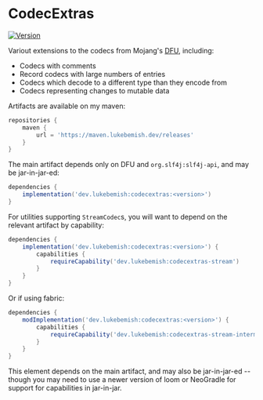 # CodecExtras

[![Version](https://img.shields.io/badge/dynamic/xml?style=for-the-badge&color=blue&label=Latest%20Version&prefix=v&query=metadata%2F%2Flatest&url=https%3A%2F%2Fmaven.lukebemish.dev%2Freleases%2Fdev%2Flukebemish%2Fcodecextras%2Fmaven-metadata.xml)](https://maven.lukebemish.dev/releases/dev/lukebemish/codecextras/)

Variout extensions to the codecs from Mojang's [DFU](https://github.com/Mojang/DataFixerUpper), including:
- Codecs with comments
- Record codecs with large numbers of entries
- Codecs which decode to a different type than they encode from
- Codecs representing changes to mutable data

Artifacts are available on my maven:
```gradle
repositories {
    maven {
        url = 'https://maven.lukebemish.dev/releases'
    }
}
```

The main artifact depends only on DFU and `org.slf4j:slf4j-api`, and may be jar-in-jar-ed:
```gradle
dependencies {
    implementation('dev.lukebemish:codecextras:<version>')
}
```

For utilities supporting `StreamCodec`s, you will want to depend on the relevant artifact by capability:
```gradle
dependencies {
    implementation('dev.lukebemish:codecextras:<version>') {
        capabilities {
            requireCapability('dev.lukebemish:codecextras-stream')
        }
    }
}
```

Or if using fabric:
```gradle
dependencies {
    modImplementation('dev.lukebemish:codecextras:<version>') {
        capabilities {
            requireCapability('dev.lukebemish:codecextras-stream-intermediary')
        }
    }
}
```

This element depends on the main artifact, and may also be jar-in-jar-ed -- though you may need to use a newer version of loom or NeoGradle for support for capabilities in jar-in-jar.

